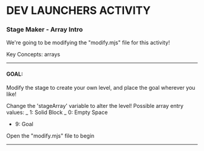 # DEV LAUNCHERS ACTIVITY

### Stage Maker - Array Intro

We're going to be modifying the "modify.mjs" file for this activity!

Key Concepts: arrays

---

#### GOAL:

Modify the stage to create your own level, and place the goal wherever you like!

Change the 'stageArray' variable to alter the level!
Possible array entry values:
_ 1: Solid Block
_ 0: Empty Space

- 9: Goal

Open the "modify.mjs" file to begin

---
